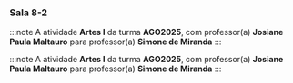 ### Sala 8-2


:::note
A atividade **Artes I** da turma **AGO2025**, com professor(a) **Josiane Paula Maltauro** para professor(a) **Simone de Miranda**
:::
        


:::note
A atividade **Artes I** da turma **AGO2025**, com professor(a) **Josiane Paula Maltauro** para professor(a) **Simone de Miranda**
:::
        


